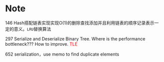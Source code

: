 # Note

146 Hash搭配链表实现实现O(1)的删除查找添加并且利用链表的顺序记录表示一定的意义。`LRU`替换算法

297 Serialize and Deserialize Binary Tree. Where is the performance bottleneck??? How to improve. <font color = red> TLE </font>

652 serialization，use memo to find duplicate elements

